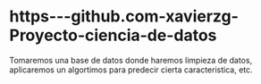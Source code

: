 # https---github.com-xavierzg-Proyecto-ciencia-de-datos
Tomaremos una base de datos donde haremos limpieza de datos, aplicaremos un algortimos para predecir cierta caracteristica, etc.
